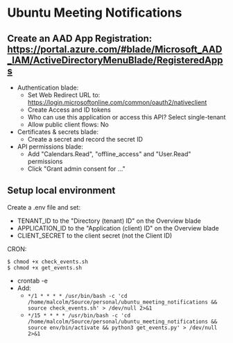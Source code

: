 # Ubuntu Meeting Notifications

## Create an AAD App Registration: https://portal.azure.com/#blade/Microsoft_AAD_IAM/ActiveDirectoryMenuBlade/RegisteredApps

* Authentication blade:
    * Set Web Redirect URL to: https://login.microsoftonline.com/common/oauth2/nativeclient
    * Create Access and ID tokens
    * Who can use this application or access this API? Select single-tenant
    * Allow public client flows: No
* Certificates & secrets blade:
    * Create a secret and record the secret ID
* API permissions blade:
    * Add "Calendars.Read", "offline_access" and "User.Read" permissions
    * Click "Grant admin consent for ..."

## Setup local environment

Create a .env file and set:

* TENANT_ID to the "Directory (tenant) ID" on the Overview blade
* APPLICATION_ID to the "Application (client) ID" on the Overview blade
* CLIENT_SECRET to the client secret (not the Client ID)

CRON:

```
$ chmod +x check_events.sh
$ chmod +x get_events.sh
```

* crontab -e
* Add:
    * `*/1 * * * * /usr/bin/bash -c 'cd /home/malcolm/Source/personal/ubuntu_meeting_notifications && source check_events.sh' > /dev/null 2>&1`
    * `*/15 * * * * /usr/bin/bash -c 'cd /home/malcolm/Source/personal/ubuntu_meeting_notifications && source env/bin/activate && python3 get_events.py' > /dev/null 2>&1`

